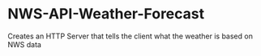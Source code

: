 # NWS-API-Weather-Forecast
Creates an HTTP Server that tells the client what the weather is based on NWS data
